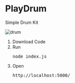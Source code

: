 # PlayDrum
Simple Drum Kit

![drum](https://user-images.githubusercontent.com/34587275/110562015-02881300-8149-11eb-9c83-ba6b4ad882dd.gif)

1. Download Code
2. Run <pre>node index.js</pre>
3. Open <pre>http://localhost:5000/</pre>
